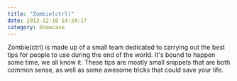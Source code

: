 ```yaml
---
title: "Zombie(ctrl)"
date: 2013-12-10 14:24:17
category: Showcase
---
```


Zombie(ctrl) is made up of a small team dedicated to carrying out the best tips for people to use during the end of the world. It's bound to happen some time, we all know it. These tips are mostly small snippets that are both common sense, as well as some awesome tricks that could save your life.

